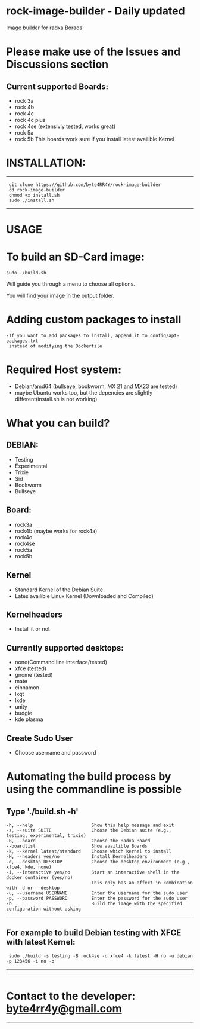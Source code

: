 # rock-image-builder - Daily updated
Image builder for radxa Borads

# Please make use of the Issues and Discussions section

## Current supported Boards:
  - rock 3a
  - rock 4b
  - rock 4c
  - rock 4c plus
  - rock 4se (extensivly tested, works great)
  - rock 5a
  - rock 5b
This boards work sure if you install latest availible Kernel

# INSTALLATION:
------------------------------------------------------------
     git clone https://github.com/byte4RR4Y/rock-image-builder
     cd rock-image-builder
     chmod +x install.sh
     sudo ./install.sh
------------------------------------------------------------

# USAGE
# To build an SD-Card image:
    sudo ./build.sh
Will guide you through a menu to choose all options.

You will find your image in the output folder.

# Adding custom packages to install
    -If you want to add packages to install, append it to config/apt-packages.txt
     instead of modifying the Dockerfile

# Required Host system:
  - Debian/amd64 (bullseye, bookworm, MX 21 and MX23 are tested)
  - maybe Ubuntu works too, but the depencies are slightly different(install.sh is not working)

# What you can build?
## DEBIAN:
  - Testing
  - Experimental
  - Trixie
  - Sid
  - Bookworm
  - Bullseye

## Board:
  - rock3a
  - rock4b (maybe works for rock4a)
  - rock4c
  - rock4se
  - rock5a
  - rock5b

## Kernel
  - Standard Kernel of the Debian Suite
  - Lates availible Linux Kernel (Downloaded and Compiled)

## Kernelheaders
  - Install it or not

## Currently supported desktops:
  - none(Command line interface/tested)
  - xfce     (tested)
  - gnome    (tested)
  - mate
  - cinnamon
  - lxqt
  - lxde
  - unity
  - budgie
  - kde plasma

## Create Sudo User
  - Choose username and password

# Automating the build process by using the commandline is possible
Type './build.sh -h'
---------------------------------------------------
    -h, --help                      Show this help message and exit
    -s, --suite SUITE               Choose the Debian suite (e.g., testing, experimental, trixie)
    -B, --board                     Choose the Radxa Board
    --boardlist                     Show availible Boards
    -k, --kernel latest/standard    Choose which kernel to install
    -H, --headers yes/no            Install Kernelheaders
    -d, --desktop DESKTOP           Choose the desktop environment (e.g., xfce4, kde, none)
    -i, --interactive yes/no        Start an interactive shell in the docker container (yes/no)
                                    This only has an effect in kombination with -d or --desktop
    -u, --username USERNAME         Enter the username for the sudo user
    -p, --password PASSWORD         Enter the password for the sudo user
    -b                              Build the image with the specified configuration without asking
---------------------------------------------------

For example to build Debian testing with XFCE with latest Kernel:
---------------------------------------------------
     sudo ./build -s testing -B rock4se -d xfce4 -k latest -H no -u debian -p 123456 -i no -b
---------------------------------------------------


---------------------------------------------------
 # Contact to the developer: byte4rr4y@gmail.com #
---------------------------------------------------
